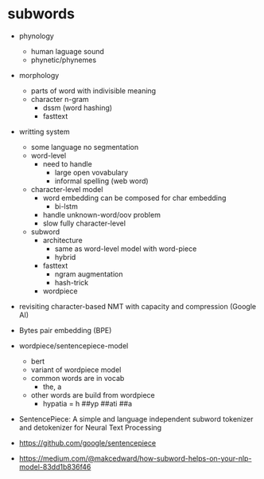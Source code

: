# subwords

- phynology
    - human laguage sound
    - phynetic/phynemes

- morphology
    - parts of word with indivisible meaning
    - character n-gram
        - dssm (word hashing)
        - fasttext

- writting system
    - some language no segmentation
    - word-level
        - need to handle
            - large open vovabulary
            - informal spelling (web word)
    - character-level model
        - word embedding can be composed for char embedding
            - bi-lstm
        - handle unknown-word/oov problem
        - slow fully character-level 
    - subword
        - architecture
            - same as word-level model with word-piece
            - hybrid 
        - fasttext
            - ngram augmentation
            - hash-trick
        - wordpiece

- revisiting character-based NMT with capacity and compression (Google AI)
- Bytes pair embedding (BPE)
- wordpiece/sentencepiece-model
    - bert
    - variant of wordpiece model
    - common words are in vocab
        - the, a
    - other words are build from wordpiece
        - hypatia = h ##yp ##ati ##a

- SentencePiece: A simple and language independent subword tokenizer
and detokenizer for Neural Text Processing

- https://github.com/google/sentencepiece
- https://medium.com/@makcedward/how-subword-helps-on-your-nlp-model-83dd1b836f46

